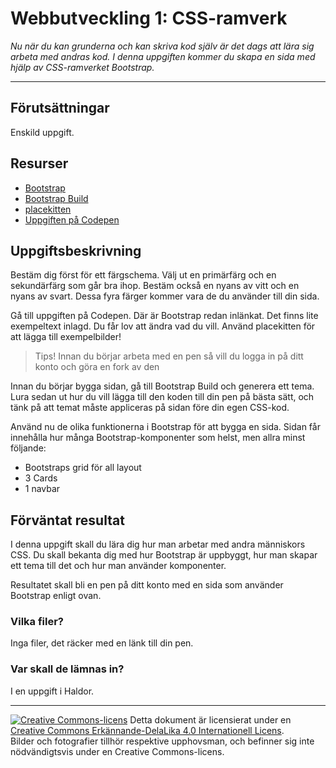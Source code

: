# Webbutveckling 1: CSS-ramverk  

_Nu när du kan grunderna och kan skriva kod själv är det dags att lära sig arbeta med andras kod. I denna uppgiften kommer du skapa en sida med hjälp av CSS-ramverket Bootstrap._  

---  

## Förutsättningar  

Enskild uppgift.

## Resurser

* [Bootstrap](https://getbootstrap.com/)   
* [Bootstrap Build](https://bootstrap.build/)   
* [placekitten](https://placekitten.com/)   
* [Uppgiften på Codepen](https://codepen.io/seetee/pen/LYazJGv?editors=1100)   

## Uppgiftsbeskrivning   

Bestäm dig först för ett färgschema. Välj ut en primärfärg och en sekundärfärg som går bra ihop. Bestäm också en nyans av vitt och en nyans av svart. Dessa fyra färger kommer vara de du använder till din sida.   

Gå till uppgiften på Codepen. Där är Bootstrap redan inlänkat. Det finns lite exempeltext inlagd. Du får lov att ändra vad du vill. Använd placekitten för att lägga till exempelbilder!  

> Tips! Innan du börjar arbeta med en pen så vill du logga in på ditt konto och göra en fork av den   

Innan du börjar bygga sidan, gå till Bootstrap Build och generera ett tema. Lura sedan ut hur du vill lägga till den koden till din pen på bästa sätt, och tänk på att temat måste appliceras på sidan före din egen CSS-kod.  

Använd nu de olika funktionerna i Bootstrap för att bygga en sida. Sidan får innehålla hur många Bootstrap-komponenter som helst, men allra minst följande:  

* Bootstraps grid för all layout 
* 3 Cards 
* 1 navbar 

## Förväntat resultat  

I denna uppgift skall du lära dig hur man arbetar med andra människors CSS. Du skall bekanta dig med hur Bootstrap är uppbyggt, hur man skapar ett tema till det och hur man använder komponenter.    

Resultatet skall bli en pen på ditt konto med en sida som använder Bootstrap enligt ovan.   

### Vilka filer?  

Inga filer, det räcker med en länk till din pen.    

### Var skall de lämnas in?  

I en uppgift i Haldor.    

---   

[![Creative Commons-licens](https://i.creativecommons.org/l/by-sa/4.0/80x15.png)](http://creativecommons.org/licenses/by-sa/4.0/) Detta dokument är licensierat under en [Creative Commons Erkännande-DelaLika 4.0 Internationell Licens](http://creativecommons.org/licenses/by-sa/4.0/).    
Bilder och fotografier tillhör respektive upphovsman, och befinner sig inte nödvändigtsvis under en Creative Commons-licens.  
